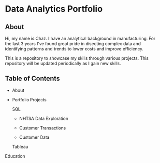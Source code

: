 # Data Analytics Portfolio
## About

Hi, my name is Chaz. I have an analytical background in manufacturing. For the last 3 years I've found great pride in disecting complex data and identifying patterns and trends to lower costs and improve efficiency.

This is a repository to showcase my skills through various projects. This repository will be updated periodically as I gain new skills.

## Table of Contents

- About
   
- Portfolio Projects
    
  SQL
        
   - NHTSA Data Exploration 
          
   - Customer Transactions
          
   - Customer Data

  Tableau

 Education



          





